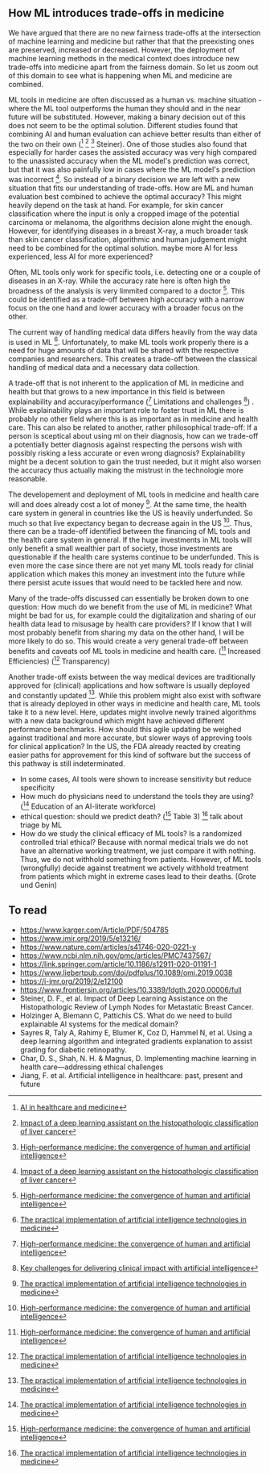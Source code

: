 ## How ML introduces trade-offs in medicine

We have argued that there are no new fairness trade-offs at the intersection of machine learning and medicine but rather that that the preexisting ones are preserved, increased or decreased. However, the deployment of machine learning methods in the medical context does introduce new trade-offs into medicine apart from the fairness domain. So let us zoom out of this domain to see what is happening when ML and medicine are combined. 

ML tools in medicine are often discussed as a human vs. machine situation - where the ML tool outperforms the human they should and in the near future will be substituted. However, making a binary decision out of this does not seem to be the optimal solution. Different studies found that combining AI and human evaluation can achieve better results than either of the two on their own ([^1] [^2] [^3] Steiner). One of those studies also found that especially for harder cases the assisted accuracy was very high compared to the unassisted accuracy when the ML model's prediction was correct, but that it was also painfully low in cases where the ML model's prediction was incorrect [^2]. So instead of a binary decision we are left with a new situation that fits our understanding of trade-offs. How are ML and human evaluation best combined to achieve the optimal accuracy? This might heavily depend on the task at hand. For example, for skin cancer classification where the input is only a cropped image of the potential carcinoma or melanoma, the algorithms decision alone might the enough. However, for identifying diseases in a breast X-ray, a much broader task than skin cancer classification, algorithmic and human judgement might need to be combined for the optimal solution.
 maybe more AI for less experienced, less AI for more experienced? 


Often, ML tools only work for specific tools, i.e. detecting one or a couple of diseases in an X-ray. While the accuracy rate here is often high the broadness of the analysis is very limmited compared to a doctor [^3]. This could be identified as a trade-off between high accuracy with a narrow focus on the one hand and lower accuracy with a broader focus on the other.


The current way of handling medical data differs heavily from the way data is used in ML [^5]. Unfortunately, to make ML tools work properly there is a need for huge amounts of data that will be shared with the respective companies and researchers. This creates a trade-off between the classical handling of medical data and a necessary data collection.


A trade-off that is not inherent to the application of ML in medicine and health but that grows to a new importance in this field is between explainability and accuracy/performance ([^3] Limitations and challenges [^4]) . While explainability plays an important role to foster trust in ML there is probably no other field where this is as important as in medicine and health care. This can also be related to another, rather philosophical trade-off: If a person is sceptical about using ml on their diagnosis, how can we trade-off a potentially better diagnosis against respecting the persons wish with possibly risking a less accurate or even wrong diagnosis? Explainability might be a decent solution to gain the trust needed, but it might also worsen the accuracy thus actually making the mistrust in the technologie more reasonable.


The developement and deployment of ML tools in medicine and health care will and does already cost a lot of money [^5]. At the same time, the health care system in general in countries like the US is heavily underfunded. So much so that live expectancy began to decrease again in the US [^3]. Thus, there can be a trade-off identified between the financing of ML tools and the health care system in general. If the huge investments in ML tools will only benefit a small wealthier part of society, those investments are questionable if the health care systems continue to be underfunded. This is even more the case since there are not yet many ML tools ready for clinial application which makes this money an investment into the future while there persist acute issues that would need to be tackled here and now.


 Many of the trade-offs discussed can essentially be broken down to one question: How much do we benefit from the use of ML in medicine? What might be bad for us, for example could the digitalization and sharing of our health data lead to misusage by health care providers? If I know that I will most probably benefit from sharing my data on the other hand, I will be more likely to do so. This would create a very general trade-off between benefits and caveats oof ML tools in medicine and health care. ([^3] Increased Efficiencies) ([^5] Transparency)


Another trade-off exists between the way medical devices are traditionally approved for (clinical) applications and how software is usually deployed and constantly updated [^5]. While this problem might also exist with software that is already deployed in other ways in medicine and health care, ML tools take it to a new level. Here, updates might involve newly trained algorithms with a new data background which might have achieved different performance benchmarks. How should this agile updating be weighed against traditional and more accurate, but slower ways of approving tools for clinical application? In the US, the FDA already reacted by creating easier paths for approvement for this kind of software but the success of this pathway is still indeterminated.



 - In some cases, AI tools were shown to increase sensitivity but reduce specificity 
 - How much do physicians need to understand the tools they are using? ([^5] Education of an AI-literate workforce)
 - ethical question: should we predict death? ([^3] Table 3) [^5] talk about triage by ML
 - How do we study the clinical efficacy of ML tools? Is a randomized controlled trial ethical? Because with normal medical trials we do not have an alternative working treatment, we just compare it with nothing. Thus, we do not withhold something from patients. However, of ML tools (wrongfully) decide against treatment we actively withhold treatment from patients which might in extreme cases lead to their deaths. (Grote und Genin)




[^1]: [AI in healthcare and medicine](https://www.nature.com/articles/s41591-021-01614-0#Sec9)

[^2]: [Impact of a deep learning assistant on the histopathologic classification of liver cancer](https://www.ncbi.nlm.nih.gov/pmc/articles/PMC7044422/)

[^3]: [High-performance medicine: the convergence of human and artificial intelligence](https://www.nature.com/articles/s41591-018-0300-7)

[^4]: [Key challenges for delivering clinical impact with artificial intelligence](https://link.springer.com/article/10.1186/s12916-019-1426-2)

[^5]: [The practical implementation of artificial intelligence technologies in medicine](https://www.nature.com/articles/s41591-018-0307-0)

## To read

 - https://www.karger.com/Article/PDF/504785
 - https://www.jmir.org/2019/5/e13216/
 - https://www.nature.com/articles/s41746-020-0221-y
 - https://www.ncbi.nlm.nih.gov/pmc/articles/PMC7437567/
 - https://link.springer.com/article/10.1186/s12911-020-01191-1
 - https://www.liebertpub.com/doi/pdfplus/10.1089/omi.2019.0038
 - https://i-jmr.org/2019/2/e12100
 - https://www.frontiersin.org/articles/10.3389/fdgth.2020.00006/full
 - Steiner, D. F., et al. Impact of Deep Learning Assistance on the Histopathologic Review of Lymph Nodes for Metastatic Breast Cancer.
 - Holzinger A, Biemann C, Pattichis CS. What do we need to build explainable AI systems for the medical domain? 
 - Sayres R, Taly A, Rahimy E, Blumer K, Coz D, Hammel N, et al. Using a deep learning algorithm and integrated gradients explanation to assist grading for diabetic retinopathy.
 - Char, D. S., Shah, N. H. & Magnus, D. Implementing machine learning in health care—addressing ethical challenges
 - Jiang, F. et al. Artificial intelligence in healthcare: past, present and future

 